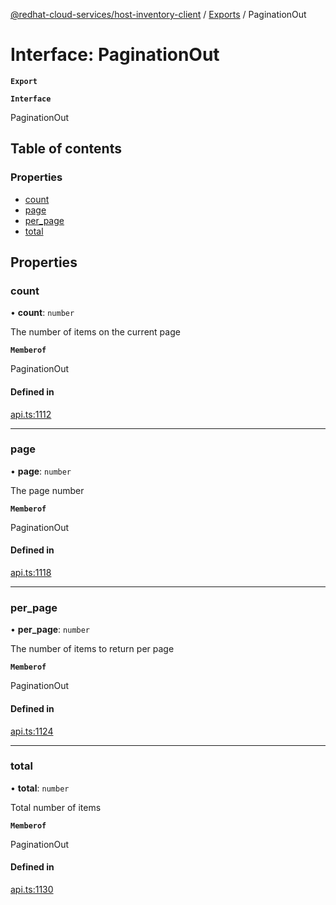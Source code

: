 [@redhat-cloud-services/host-inventory-client](../README.md) / [Exports](../modules.md) / PaginationOut

# Interface: PaginationOut

**`Export`**

**`Interface`**

PaginationOut

## Table of contents

### Properties

- [count](PaginationOut.md#count)
- [page](PaginationOut.md#page)
- [per\_page](PaginationOut.md#per_page)
- [total](PaginationOut.md#total)

## Properties

### count

• **count**: `number`

The number of items on the current page

**`Memberof`**

PaginationOut

#### Defined in

[api.ts:1112](https://github.com/RedHatInsights/javascript-clients/blob/master/packages/host-inventory/api.ts#L1112)

___

### page

• **page**: `number`

The page number

**`Memberof`**

PaginationOut

#### Defined in

[api.ts:1118](https://github.com/RedHatInsights/javascript-clients/blob/master/packages/host-inventory/api.ts#L1118)

___

### per\_page

• **per\_page**: `number`

The number of items to return per page

**`Memberof`**

PaginationOut

#### Defined in

[api.ts:1124](https://github.com/RedHatInsights/javascript-clients/blob/master/packages/host-inventory/api.ts#L1124)

___

### total

• **total**: `number`

Total number of items

**`Memberof`**

PaginationOut

#### Defined in

[api.ts:1130](https://github.com/RedHatInsights/javascript-clients/blob/master/packages/host-inventory/api.ts#L1130)
